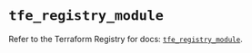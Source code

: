 # `tfe_registry_module`

Refer to the Terraform Registry for docs: [`tfe_registry_module`](https://registry.terraform.io/providers/hashicorp/tfe/0.56.0/docs/resources/registry_module).
